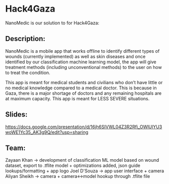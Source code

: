 # Hack4Gaza
NanoMedic is our solution to for Hack4Gaza:

## Description:
NanoMedic is a mobile app that works offline to identify different types of wounds (currently implemented) as well as skin diseases and once identified by our classification machine learning model, the app will give treatment methods (including unconventional methods)  to the user on how to treat the condition.

This app is meant for medical students and civilians who don’t have little or no medical knowledge compared to a medical doctor. This is because in Gaza, there is a major shortage of doctors and any remaining hospitals are at maximum capacity. This app is meant for LESS SEVERE situations.

## Slides:
https://docs.google.com/presentation/d/16jh6SIVWL04Z3R2Rfi_OWlUlYU3woWE1Yc35_AK3g9Q/edit?usp=sharing


## Team:
Zayaan Khan -> development of classification ML model based on wound dataset, export to .tflite model + optimizations added, json guide lookups/formatting + app logo
Joel D'Souza -> app user interface + camera
Aliyan Sheikh -> camera + camera<->model hookup through .tflite file
